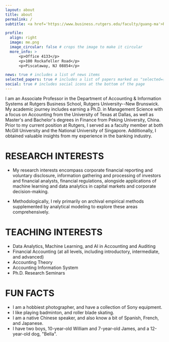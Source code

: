 ```yaml
---
layout: about
title: about
permalink: /
subtitle: <a href='https://www.business.rutgers.edu/faculty/guang-ma'>Rutgers Business School</a>

profile:
  align: right
  image: me.png
  image_circular: false # crops the image to make it circular
  more_info: >
      <p>Office 4133</p>
      <p>100 Rockafeller Road</p>
      <p>Piscataway, NJ 08854</p>

news: true # includes a list of news items
selected_papers: true # includes a list of papers marked as "selected={true}"
social: true # includes social icons at the bottom of the page
---
```


I am an Associate Professor in the Department of Accounting & Information Systems at Rutgers Business School, Rutgers University--New Brunswick. My academic journey includes earning a Ph.D. in Management Science with a focus on Accounting from the University of Texas at Dallas, as well as Master's and Bachelor's degrees in Finance from Peking University, China. Prior to my current position at Rutgers, I served as a faculty member at both McGill University and the National University of Singapore. Additionally, I obtained valuable insights from my experience in the banking industry.

# RESEARCH INTERESTS
- My research interests encompass corporate financial reporting and voluntary disclosure, information gathering and processing of investors and financial analysts, financial regulations, alongside applications of machine learning and data analytics in capital markets and corporate decision-making.

- Methodologically, I rely primarily on archival empirical methods supplemented by analytical modeling to explore these areas comprehensively.

# TEACHING INTERESTS
- Data Analytics, Machine Learning, and AI in Accounting and Auditing
- Financial Accounting (at all levels, including introductory, intermediate, and advanced)
- Accounting Theory
- Accounting Information System
- Ph.D. Research Seminars
# FUN FACTS
- I am a hobbiest photographer, and have a collection of Sony equipment.
- I like playing badminton, and roller blade skating.
- I am a native Chinese speaker, and also know a bit of Spanish, French, and Japanese.
- I have two boys, 10-year-old William and 7-year-old James, and a 12-year-old dog, "Bella".